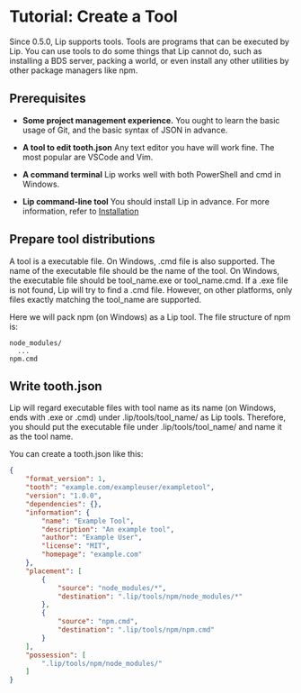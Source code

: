 # Tutorial: Create a Tool

Since 0.5.0, Lip supports tools. Tools are programs that can be executed by Lip. You can use tools to do some things that Lip cannot do, such as installing a BDS server, packing a world, or even install any other utilities by other package managers like npm.

## Prerequisites

- **Some project management experience.** You ought to learn the basic usage of Git, and the basic syntax of JSON in advance.

- **A tool to edit tooth.json** Any text editor you have will work fine. The most popular are VSCode and Vim.

- **A command terminal** Lip works well with both PowerShell and cmd in Windows.

- **Lip command-line tool** You should install Lip in advance. For more information, refer to [Installation](installation.md)

## Prepare tool distributions

A tool is a executable file. On Windows, .cmd file is also supported. The name of the executable file should be the name of the tool. On Windows, the executable file should be tool_name.exe or tool_name.cmd. If a .exe file is not found, Lip will try to find a .cmd file. However, on other platforms, only files exactly matching the tool_name are supported.

Here we will pack npm (on Windows) as a Lip tool. The file structure of npm is:

```
node_modules/
  ...
npm.cmd
```

## Write tooth.json

Lip will regard executable files with tool name as its name (on Windows, ends with .exe or .cmd) under .lip/tools/tool_name/ as Lip tools. Therefore, you should put the executable file under .lip/tools/tool_name/ and name it as the tool name.

You can create a tooth.json like this:

```json
{
    "format_version": 1,
    "tooth": "example.com/exampleuser/exampletool",
    "version": "1.0.0",
    "dependencies": {},
    "information": {
        "name": "Example Tool",
        "description": "An example tool",
        "author": "Example User",
        "license": "MIT",
        "homepage": "example.com"
    },
    "placement": [
        {
            "source": "node_modules/*",
            "destination": ".lip/tools/npm/node_modules/*"
        },
        {
            "source": "npm.cmd",
            "destination": ".lip/tools/npm/npm.cmd"
        }
    ],
    "possession": [
        ".lip/tools/npm/node_modules/"
    ]
}
```